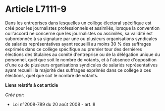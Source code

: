 # Article L7111-9

Dans les entreprises dans lesquelles un collège électoral spécifique est créé pour les journalistes professionnels et
assimilés, lorsque la convention ou l'accord ne concerne que les journalistes ou assimilés, sa validité est subordonnée à sa
signature par une ou plusieurs organisations syndicales de salariés représentatives ayant recueilli au moins 30 % des
suffrages exprimés dans ce collège spécifique au premier tour des dernières élections des titulaires au comité d'entreprise
ou de la délégation unique du personnel, quel que soit le nombre de votants, et à l'absence d'opposition d'une ou de
plusieurs organisations syndicales de salariés représentatives ayant recueilli la majorité des suffrages exprimés dans ce
collège à ces élections, quel que soit le nombre de votants.

**Liens relatifs à cet article**

_Créé par_:

  - Loi n°2008-789 du 20 août 2008 - art. 8
